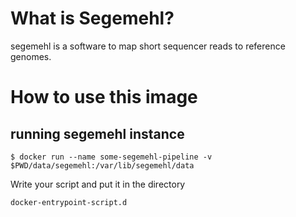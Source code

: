 # What is Segemehl?

segemehl is a software to map short sequencer reads to reference genomes.

# How to use this image

## running segemehl instance

```console
$ docker run --name some-segemehl-pipeline -v $PWD/data/segemehl:/var/lib/segemehl/data
```

Write your script and put it in the directory 

```console
docker-entrypoint-script.d
```